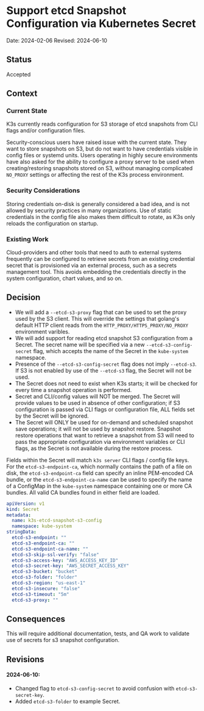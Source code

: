 # Support etcd Snapshot Configuration via Kubernetes Secret

Date: 2024-02-06
Revised: 2024-06-10

## Status

Accepted

## Context

### Current State

K3s currently reads configuration for S3 storage of etcd snapshots from CLI flags and/or configuration files.

Security-conscious users have raised issue with the current state. They want to store snapshots on S3, but do not want
to have credentials visible in config files or systemd units. Users operating in highly secure environments have also
asked for the ability to configure a proxy server to be used when creating/restoring snapshots stored on S3, without
managing complicated `NO_PROXY` settings or affecting the rest of the K3s process environment.

### Security Considerations

Storing credentials on-disk is generally considered a bad idea, and is not allowed by security practices in many
organizations. Use of static credentials in the config file also makes them difficult to rotate, as K3s only reloads the
configuration on startup.

### Existing Work

Cloud-providers and other tools that need to auth to external systems frequently can be configured to retrieve secrets
from an existing credential secret that is provisioned via an external process, such as a secrets management tool. This
avoids embedding the credentials directly in the system configuration, chart values, and so on.

## Decision

* We will add a `--etcd-s3-proxy` flag that can be used to set the proxy used by the S3 client. This will override the
  settings that golang's default HTTP client reads from the `HTTP_PROXY/HTTPS_PROXY/NO_PROXY` environment varibles.
* We will add support for reading etcd snapshot S3 configuration from a Secret. The secret name will be specified via a new
  `--etcd-s3-config-secret` flag, which accepts the name of the Secret in the `kube-system` namespace.
* Presence of the `--etcd-s3-config-secret` flag does not imply `--etcd-s3`. If S3 is not enabled by use of the `--etcd-s3` flag,
  the Secret will not be used.
* The Secret does not need to exist when K3s starts; it will be checked for every time a snapshot operation is performed.
* Secret and CLI/config values will NOT be merged. The Secret will provide values to be used in absence of other
  configuration; if S3 configuration is passed via CLI flags or configuration file, ALL fields set by the Secret
  will be ignored.
* The Secret will ONLY be used for on-demand and scheduled snapshot save operations; it will not be used by snapshot restore.
  Snapshot restore operations that want to retrieve a snapshot from S3 will need to pass the appropriate configuration
  via environment variables or CLI flags, as the Secret is not available during the restore process.

Fields within the Secret will match `k3s server` CLI flags / config file keys. For the `etcd-s3-endpoint-ca`, which
normally contains the path of a file on disk, the `etcd-s3-endpoint-ca` field can specify an inline PEM-encoded CA
bundle, or the `etcd-s3-endpoint-ca-name` can be used to specify the name of a ConfigMap in the `kube-system` namespace
containing one or more CA bundles. All valid CA bundles found in either field are loaded.

```yaml
apiVersion: v1
kind: Secret
metadata:
  name: k3s-etcd-snapshot-s3-config
  namespace: kube-system
stringData:
  etcd-s3-endpoint: ""
  etcd-s3-endpoint-ca: ""
  etcd-s3-endpoint-ca-name: ""
  etcd-s3-skip-ssl-verify: "false"
  etcd-s3-access-key: "AWS_ACCESS_KEY_ID"
  etcd-s3-secret-key: "AWS_SECRET_ACCESS_KEY"
  etcd-s3-bucket: "bucket"
  etcd-s3-folder: "folder"
  etcd-s3-region: "us-east-1"
  etcd-s3-insecure: "false"
  etcd-s3-timeout: "5m"
  etcd-s3-proxy: ""
```

## Consequences

This will require additional documentation, tests, and QA work to validate use of secrets for s3 snapshot configuration.

## Revisions

#### 2024-06-10:
* Changed flag to `etcd-s3-config-secret` to avoid confusion with `etcd-s3-secret-key`.
* Added `etcd-s3-folder` to example Secret.
